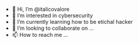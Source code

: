 - 👋 Hi, I’m @italicovalore
- 👀 I’m interested in cybersecurity 
- 🌱 I’m currently learning how to be etichal hacker
- 💞️ I’m looking to collaborate on ...
- 📫 How to reach me ...

<!---
italicovalore/italicovalore is a ✨ special ✨ repository because its `README.md` (this file) appears on your GitHub profile.
You can click the Preview link to take a look at your changes.
--->
